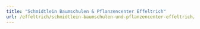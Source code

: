 ```yaml
---
title: "Schmidtlein Baumschulen & Pflanzencenter Effeltrich"
url: /effeltrich/schmidtlein-baumschulen-und-pflanzencenter-effeltrich/
---
```

